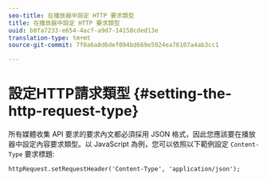 ```yaml
---
seo-title: 在播放器中設定 HTTP 要求類型
title: 在播放器中設定 HTTP 要求類型
uuid: b8fa7233-e654-4acf-a9d7-14158cded13e
translation-type: tm+mt
source-git-commit: 7f0a6a8d6def094bd669e5924ea76107a4ab3cc1

---
```



# 設定HTTP請求類型 {#setting-the-http-request-type}

所有媒體收集 API 要求的要求內文都必須採用 JSON 格式，因此您應該要在播放器中設定內容要求類型。以 JavaScript 為例，您可以依照以下範例設定 `Content-Type` 要求標題:

```
httpRequest.setRequestHeader('Content-Type', 'application/json'); 
```

